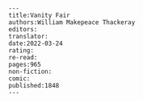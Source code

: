 
    ---
    title:Vanity Fair 
    authors:William Makepeace Thackeray
    editors:
    translator:
    date:2022-03-24
    rating:
    re-read:
    pages:965
    non-fiction:
    comic:
    published:1848
    ---

    